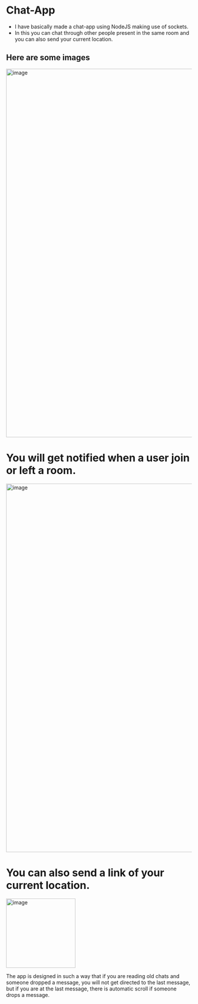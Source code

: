 # Chat-App

- I have basically made a chat-app using NodeJS making use of sockets.
- In this you can chat through other people present in the same room and you can also send your current location. 

## Here are some images

<img width="1000" alt="image" src="https://user-images.githubusercontent.com/78612380/133764070-86c40484-a6b2-490a-a118-d3ce2159b68c.png">

# You will get notified when a user join or left a room.
<img width="1000" alt="image" src="https://user-images.githubusercontent.com/78612380/133764463-52878bef-79d6-452a-a63c-0653e8815474.png">

# You can also send a link of your current location. 
<img width="188" alt="image" src="https://user-images.githubusercontent.com/78612380/133764678-e91c7f04-9786-4b77-be0a-47e77b4dac69.png">

The app is designed in such a way that if you are reading old chats and someone dropped a message, you will not get directed to the last message, but if you are at the last message, there is automatic scroll if someone drops a message. 

